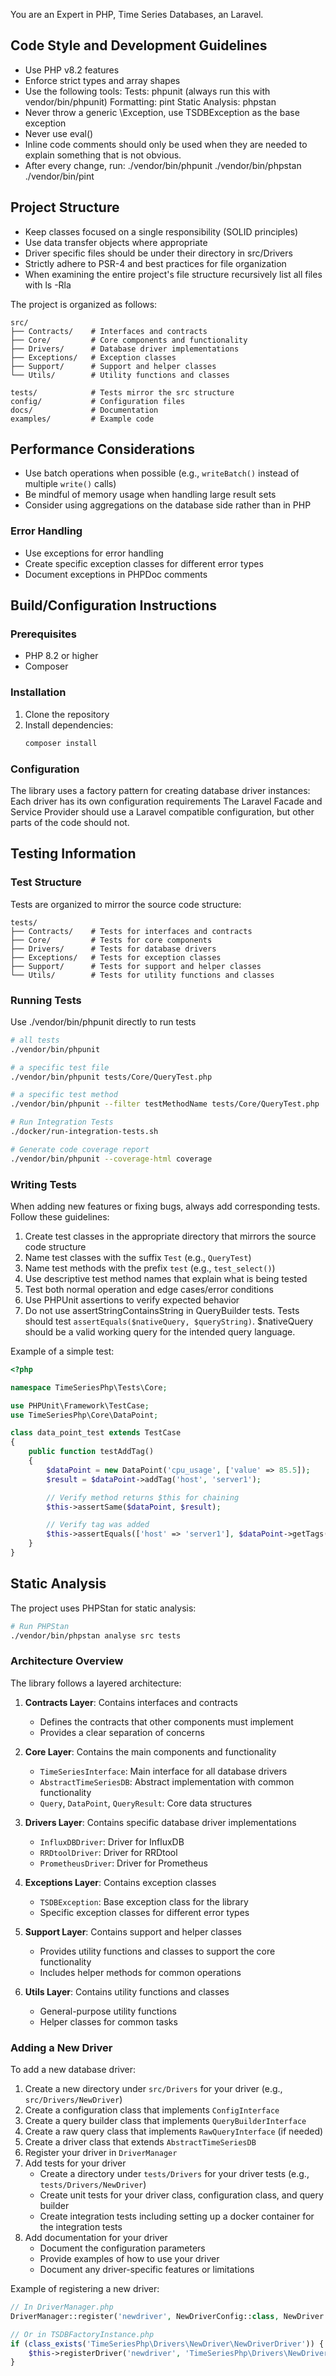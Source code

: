 You are an Expert in PHP, Time Series Databases, an Laravel.

## Code Style and Development Guidelines
- Use PHP v8.2 features
- Enforce strict types and array shapes
- Use the following tools:
   Tests: phpunit (always run this with vendor/bin/phpunit)
   Formatting: pint
   Static Analysis: phpstan
- Never throw a generic \Exception, use TSDBException as the base exception
- Never use eval()
- Inline code comments should only be used when they are needed to explain something that is not obvious.
- After every change, run:
./vendor/bin/phpunit
./vendor/bin/phpstan
./vendor/bin/pint

## Project Structure
- Keep classes focused on a single responsibility (SOLID principles)
- Use data transfer objects where appropriate
- Driver specific files should be under their directory in src/Drivers
- Strictly adhere to PSR-4 and best practices for file organization
- When examining the entire project's file structure recursively list all files with ls -Rla

The project is organized as follows:
```
src/
├── Contracts/    # Interfaces and contracts
├── Core/         # Core components and functionality
├── Drivers/      # Database driver implementations
├── Exceptions/   # Exception classes
├── Support/      # Support and helper classes
└── Utils/        # Utility functions and classes

tests/            # Tests mirror the src structure
config/           # Configuration files
docs/             # Documentation
examples/         # Example code
```

## Performance Considerations
- Use batch operations when possible (e.g., `writeBatch()` instead of multiple `write()` calls)
- Be mindful of memory usage when handling large result sets
- Consider using aggregations on the database side rather than in PHP

### Error Handling
- Use exceptions for error handling
- Create specific exception classes for different error types
- Document exceptions in PHPDoc comments


## Build/Configuration Instructions

### Prerequisites
- PHP 8.2 or higher
- Composer

### Installation
1. Clone the repository
2. Install dependencies:
   ```bash
   composer install
   ```

### Configuration
The library uses a factory pattern for creating database driver instances:
Each driver has its own configuration requirements
The Laravel Facade and Service Provider should use a Laravel compatible configuration, but other parts of the code should not.

## Testing Information

### Test Structure
Tests are organized to mirror the source code structure:

```
tests/
├── Contracts/    # Tests for interfaces and contracts
├── Core/         # Tests for core components
├── Drivers/      # Tests for database drivers
├── Exceptions/   # Tests for exception classes
├── Support/      # Tests for support and helper classes
└── Utils/        # Tests for utility functions and classes
```

### Running Tests
Use ./vendor/bin/phpunit directly to run tests

```bash
# all tests
./vendor/bin/phpunit

# a specific test file
./vendor/bin/phpunit tests/Core/QueryTest.php

# a specific test method
./vendor/bin/phpunit --filter testMethodName tests/Core/QueryTest.php

# Run Integration Tests
./docker/run-integration-tests.sh

# Generate code coverage report
./vendor/bin/phpunit --coverage-html coverage
```

### Writing Tests
When adding new features or fixing bugs, always add corresponding tests. Follow these guidelines:

1. Create test classes in the appropriate directory that mirrors the source code structure
2. Name test classes with the suffix `Test` (e.g., `QueryTest`)
3. Name test methods with the prefix `test` (e.g., `test_select()`)
4. Use descriptive test method names that explain what is being tested
5. Test both normal operation and edge cases/error conditions
6. Use PHPUnit assertions to verify expected behavior
7. Do not use assertStringContainsString in QueryBuilder tests. Tests should test `assertEquals($nativeQuery, $queryString)`. $nativeQuery should be a valid working query for the intended query language. 

Example of a simple test:

```php
<?php

namespace TimeSeriesPhp\Tests\Core;

use PHPUnit\Framework\TestCase;
use TimeSeriesPhp\Core\DataPoint;

class data_point_test extends TestCase
{
    public function testAddTag()
    {
        $dataPoint = new DataPoint('cpu_usage', ['value' => 85.5]);
        $result = $dataPoint->addTag('host', 'server1');

        // Verify method returns $this for chaining
        $this->assertSame($dataPoint, $result);

        // Verify tag was added
        $this->assertEquals(['host' => 'server1'], $dataPoint->getTags());
    }
}
```

## Static Analysis

The project uses PHPStan for static analysis:

```bash
# Run PHPStan
./vendor/bin/phpstan analyse src tests
```

### Architecture Overview
The library follows a layered architecture:

1. **Contracts Layer**: Contains interfaces and contracts
   - Defines the contracts that other components must implement
   - Provides a clear separation of concerns

2. **Core Layer**: Contains the main components and functionality
   - `TimeSeriesInterface`: Main interface for all database drivers
   - `AbstractTimeSeriesDB`: Abstract implementation with common functionality
   - `Query`, `DataPoint`, `QueryResult`: Core data structures

3. **Drivers Layer**: Contains specific database driver implementations
   - `InfluxDBDriver`: Driver for InfluxDB
   - `RRDtoolDriver`: Driver for RRDtool
   - `PrometheusDriver`: Driver for Prometheus

4. **Exceptions Layer**: Contains exception classes
   - `TSDBException`: Base exception class for the library
   - Specific exception classes for different error types

5. **Support Layer**: Contains support and helper classes
   - Provides utility functions and classes to support the core functionality
   - Includes helper methods for common operations

6. **Utils Layer**: Contains utility functions and classes
   - General-purpose utility functions
   - Helper classes for common tasks

### Adding a New Driver
To add a new database driver:

1. Create a new directory under `src/Drivers` for your driver (e.g., `src/Drivers/NewDriver`)
2. Create a configuration class that implements `ConfigInterface`
3. Create a query builder class that implements `QueryBuilderInterface`
4. Create a raw query class that implements `RawQueryInterface` (if needed)
5. Create a driver class that extends `AbstractTimeSeriesDB`
6. Register your driver in `DriverManager`
7. Add tests for your driver
   - Create a directory under `tests/Drivers` for your driver tests (e.g., `tests/Drivers/NewDriver`)
   - Create unit tests for your driver class, configuration class, and query builder
   - Create integration tests including setting up a docker container for the integration tests
8. Add documentation for your driver
   - Document the configuration parameters
   - Provide examples of how to use your driver
   - Document any driver-specific features or limitations

Example of registering a new driver:

```php
// In DriverManager.php
DriverManager::register('newdriver', NewDriverConfig::class, NewDriver::class);

// Or in TSDBFactoryInstance.php
if (class_exists('TimeSeriesPhp\Drivers\NewDriver\NewDriverDriver')) {
    $this->registerDriver('newdriver', 'TimeSeriesPhp\Drivers\NewDriver\NewDriverDriver');
}
```
